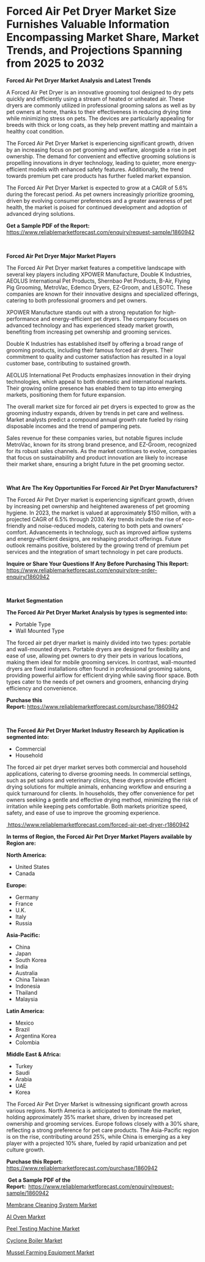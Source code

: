 <p><h1>Forced Air Pet Dryer Market Size Furnishes Valuable Information Encompassing Market Share, Market Trends, and Projections Spanning from 2025 to 2032</h1></p><p><strong>Forced Air Pet Dryer Market Analysis and Latest Trends</strong></p>
<p><p>A Forced Air Pet Dryer is an innovative grooming tool designed to dry pets quickly and efficiently using a stream of heated or unheated air. These dryers are commonly utilized in professional grooming salons as well as by pet owners at home, thanks to their effectiveness in reducing drying time while minimizing stress on pets. The devices are particularly appealing for breeds with thick or long coats, as they help prevent matting and maintain a healthy coat condition.</p><p>The Forced Air Pet Dryer Market is experiencing significant growth, driven by an increasing focus on pet grooming and welfare, alongside a rise in pet ownership. The demand for convenient and effective grooming solutions is propelling innovations in dryer technology, leading to quieter, more energy-efficient models with enhanced safety features. Additionally, the trend towards premium pet care products has further fueled market expansion.</p><p>The Forced Air Pet Dryer Market is expected to grow at a CAGR of 5.6% during the forecast period. As pet owners increasingly prioritize grooming, driven by evolving consumer preferences and a greater awareness of pet health, the market is poised for continued development and adoption of advanced drying solutions.</p></p>
<p><strong>Get a Sample PDF of the Report:&nbsp;</strong> <a href="https://www.reliablemarketforecast.com/enquiry/request-sample/1860942?utm_campaign=1140&utm_medium=2&utm_source=Github&utm_content=ia&utm_term=28022025&utm_id=forced-air-pet-dryer">https://www.reliablemarketforecast.com/enquiry/request-sample/1860942</a></p>
<p>&nbsp;</p>
<p><strong>Forced Air Pet Dryer Major Market Players</strong></p>
<p><p>The Forced Air Pet Dryer market features a competitive landscape with several key players including XPOWER Manufacture, Double K Industries, AEOLUS International Pet Products, Shernbao Pet Products, B-Air, Flying Pig Grooming, MetroVac, Edemco Dryers, EZ-Groom, and LESOTC. These companies are known for their innovative designs and specialized offerings, catering to both professional groomers and pet owners.</p><p>XPOWER Manufacture stands out with a strong reputation for high-performance and energy-efficient pet dryers. The company focuses on advanced technology and has experienced steady market growth, benefiting from increasing pet ownership and grooming services.</p><p>Double K Industries has established itself by offering a broad range of grooming products, including their famous forced air dryers. Their commitment to quality and customer satisfaction has resulted in a loyal customer base, contributing to sustained growth.</p><p>AEOLUS International Pet Products emphasizes innovation in their drying technologies, which appeal to both domestic and international markets. Their growing online presence has enabled them to tap into emerging markets, positioning them for future expansion.</p><p>The overall market size for forced air pet dryers is expected to grow as the grooming industry expands, driven by trends in pet care and wellness. Market analysts predict a compound annual growth rate fueled by rising disposable incomes and the trend of pampering pets.</p><p>Sales revenue for these companies varies, but notable figures include MetroVac, known for its strong brand presence, and EZ-Groom, recognized for its robust sales channels. As the market continues to evolve, companies that focus on sustainability and product innovation are likely to increase their market share, ensuring a bright future in the pet grooming sector.</p></p>
<p>&nbsp;</p>
<p><strong>What Are The Key Opportunities For Forced Air Pet Dryer Manufacturers?</strong></p>
<p><p>The Forced Air Pet Dryer market is experiencing significant growth, driven by increasing pet ownership and heightened awareness of pet grooming hygiene. In 2023, the market is valued at approximately $150 million, with a projected CAGR of 6.5% through 2030. Key trends include the rise of eco-friendly and noise-reduced models, catering to both pets and owners’ comfort. Advancements in technology, such as improved airflow systems and energy-efficient designs, are reshaping product offerings. Future outlook remains positive, bolstered by the growing trend of premium pet services and the integration of smart technology in pet care products.</p></p>
<p><strong>Inquire or Share Your Questions If Any Before Purchasing This Report:</strong> <a href="https://www.reliablemarketforecast.com/enquiry/pre-order-enquiry/1860942?utm_campaign=1140&utm_medium=2&utm_source=Github&utm_content=ia&utm_term=28022025&utm_id=forced-air-pet-dryer">https://www.reliablemarketforecast.com/enquiry/pre-order-enquiry/1860942</a></p>
<p>&nbsp;</p>
<p><strong>Market Segmentation</strong></p>
<p><strong>The Forced Air Pet Dryer Market Analysis by types is segmented into:</strong></p>
<p><ul><li>Portable Type</li><li>Wall Mounted Type</li></ul></p>
<p><p>The forced air pet dryer market is mainly divided into two types: portable and wall-mounted dryers. Portable dryers are designed for flexibility and ease of use, allowing pet owners to dry their pets in various locations, making them ideal for mobile grooming services. In contrast, wall-mounted dryers are fixed installations often found in professional grooming salons, providing powerful airflow for efficient drying while saving floor space. Both types cater to the needs of pet owners and groomers, enhancing drying efficiency and convenience.</p></p>
<p><strong>Purchase this Report:&nbsp;</strong><a href="https://www.reliablemarketforecast.com/purchase/1860942?utm_campaign=1140&utm_medium=2&utm_source=Github&utm_content=ia&utm_term=28022025&utm_id=forced-air-pet-dryer">https://www.reliablemarketforecast.com/purchase/1860942</a></p>
<p>&nbsp;</p>
<p><strong>The Forced Air Pet Dryer Market Industry Research by Application is segmented into:</strong></p>
<p><ul><li>Commercial</li><li>Household</li></ul></p>
<p><p>The forced air pet dryer market serves both commercial and household applications, catering to diverse grooming needs. In commercial settings, such as pet salons and veterinary clinics, these dryers provide efficient drying solutions for multiple animals, enhancing workflow and ensuring a quick turnaround for clients. In households, they offer convenience for pet owners seeking a gentle and effective drying method, minimizing the risk of irritation while keeping pets comfortable. Both markets prioritize speed, safety, and ease of use to improve the grooming experience.</p></p>
<p><a href="https://www.reliablemarketforecast.com/forced-air-pet-dryer-r1860942?utm_campaign=1140&utm_medium=2&utm_source=Github&utm_content=ia&utm_term=28022025&utm_id=forced-air-pet-dryer">&nbsp;https://www.reliablemarketforecast.com/forced-air-pet-dryer-r1860942</a></p>
<p><strong>In terms of Region, the Forced Air Pet Dryer Market Players available by Region are:</strong></p>
<p>
    <p> <strong> North America: </strong>
        <ul>
            <li>United States</li>
            <li>Canada</li>
        </ul>
        </p> 
    <p> <strong> Europe: </strong>
        <ul>
            <li>Germany</li>
            <li>France</li>
            <li>U.K.</li>
            <li>Italy</li>
            <li>Russia</li>
        </ul>
        </p> 
    <p> <strong> Asia-Pacific: </strong>
        <ul>
            <li>China</li>
            <li>Japan</li>
            <li>South Korea</li>
            <li>India</li>
            <li>Australia</li>
            <li>China Taiwan</li>
            <li>Indonesia</li>
            <li>Thailand</li>
            <li>Malaysia</li>
        </ul>
        </p> 
    <p> <strong> Latin America: </strong>
        <ul>
            <li>Mexico</li>
            <li>Brazil</li>
            <li>Argentina Korea</li>
            <li>Colombia</li>
        </ul>
        </p> 
    <p> <strong> Middle East & Africa: </strong>
        <ul>
            <li>Turkey</li>
            <li>Saudi</li>
            <li>Arabia</li>
            <li>UAE</li>
            <li>Korea</li>
        </ul>
    </p>
    </p>
<p><p>The Forced Air Pet Dryer Market is witnessing significant growth across various regions. North America is anticipated to dominate the market, holding approximately 35% market share, driven by increased pet ownership and grooming services. Europe follows closely with a 30% share, reflecting a strong preference for pet care products. The Asia-Pacific region is on the rise, contributing around 25%, while China is emerging as a key player with a projected 10% share, fueled by rapid urbanization and pet culture growth.</p></p>
<p><strong>Purchase this Report: </strong><a href="https://www.reliablemarketforecast.com/purchase/1860942?utm_campaign=1140&utm_medium=2&utm_source=Github&utm_content=ia&utm_term=28022025&utm_id=forced-air-pet-dryer">https://www.reliablemarketforecast.com/purchase/1860942</a></p>
<p>&nbsp;<strong>Get a Sample PDF of the Report:&nbsp;&nbsp;</strong><a href="https://www.reliablemarketforecast.com/enquiry/request-sample/1860942?utm_campaign=1140&utm_medium=2&utm_source=Github&utm_content=ia&utm_term=28022025&utm_id=forced-air-pet-dryer">https://www.reliablemarketforecast.com/enquiry/request-sample/1860942</a></p>
<p><strong></strong></p>
<p><p><a href="https://github.com/lemiranajd/Market-Research-Report-List-1/blob/main/membrane-cleaning-system-market.md?utm_campaign=1140&utm_medium=2&utm_source=Github&utm_content=ia&utm_term=28022025&utm_id=forced-air-pet-dryer">Membrane Cleaning System Market</a></p><p><a href="https://github.com/sanghpavao1n/Market-Research-Report-List-1/blob/main/ai-oven-market.md?utm_campaign=1140&utm_medium=2&utm_source=Github&utm_content=ia&utm_term=28022025&utm_id=forced-air-pet-dryer">AI Oven Market</a></p><p><a href="https://github.com/oshrykauraj7/Market-Research-Report-List-1/blob/main/peel-testing-machine-market.md?utm_campaign=1140&utm_medium=2&utm_source=Github&utm_content=ia&utm_term=28022025&utm_id=forced-air-pet-dryer">Peel Testing Machine Market</a></p><p><a href="https://github.com/pichuaadh0/Market-Research-Report-List-1/blob/main/cyclone-boiler-market.md?utm_campaign=1140&utm_medium=2&utm_source=Github&utm_content=ia&utm_term=28022025&utm_id=forced-air-pet-dryer">Cyclone Boiler Market</a></p><p><a href="https://github.com/forgazerbyjt/Market-Research-Report-List-1/blob/main/mussel-farming-equipment-market.md?utm_campaign=1140&utm_medium=2&utm_source=Github&utm_content=ia&utm_term=28022025&utm_id=forced-air-pet-dryer">Mussel Farming Equipment Market</a></p></p>